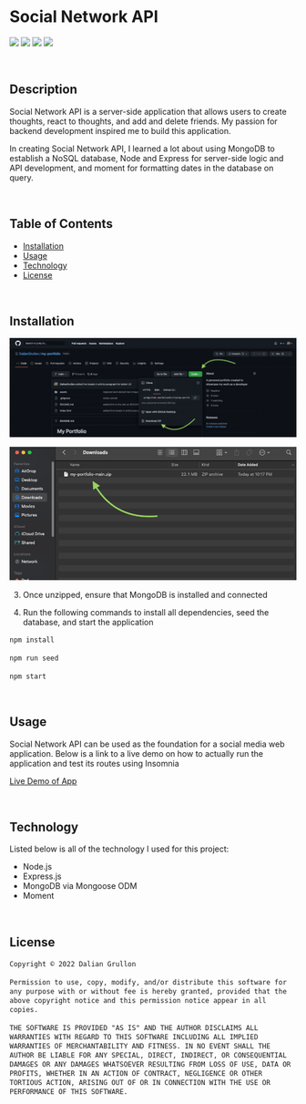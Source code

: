 # Social Network API
![](https://img.shields.io/github/followers/daliangrullon?style=social)
![](https://img.shields.io/github/last-commit/daliangrullon/social-network-api?style=flat-square)
![](https://img.shields.io/github/languages/top/DalianGrullon/social-network-api?style=flat-square)
![](https://img.shields.io/github/languages/count/daliangrullon/social-network-api?style=flat-square)

<br>

## Description

Social Network API is a server-side application that allows users to create thoughts, react to thoughts, and add and delete friends. My passion for backend development inspired me to build this application.

In creating Social Network API, I learned a lot about using MongoDB to establish a NoSQL database, Node and Express for server-side logic and API development, and moment for formatting dates in the database on query.

<br>

## Table of Contents

- [Installation](#installation)
- [Usage](#usage)
- [Technology](#technology)
- [License](#license)

<br>

## Installation

![](./images/installation-1.png)

![](./images/installation-2.png)

3. Once unzipped, ensure that MongoDB is installed and connected

5. Run the following commands to  install all dependencies, seed the database, and start the application

```
npm install

npm run seed

npm start
```

<br>

## Usage

Social Network API can be used as the foundation for a social media web application. Below is a link to a live demo on how to actually run the application and test its routes using Insomnia

[Live Demo of App](https://drive.google.com/file/d/1Dg0dD5vdd4wLzuHKDhS4k_bewWR3buQ3/view?usp=sharing)

<br>

## Technology
Listed below is all of the technology I used for this project:
- Node.js
- Express.js
- MongoDB via Mongoose ODM
- Moment

<br>

## License

    Copyright © 2022 Dalian Grullon

    Permission to use, copy, modify, and/or distribute this software for any purpose with or without fee is hereby granted, provided that the above copyright notice and this permission notice appear in all copies.

    THE SOFTWARE IS PROVIDED "AS IS" AND THE AUTHOR DISCLAIMS ALL WARRANTIES WITH REGARD TO THIS SOFTWARE INCLUDING ALL IMPLIED WARRANTIES OF MERCHANTABILITY AND FITNESS. IN NO EVENT SHALL THE AUTHOR BE LIABLE FOR ANY SPECIAL, DIRECT, INDIRECT, OR CONSEQUENTIAL DAMAGES OR ANY DAMAGES WHATSOEVER RESULTING FROM LOSS OF USE, DATA OR PROFITS, WHETHER IN AN ACTION OF CONTRACT, NEGLIGENCE OR OTHER TORTIOUS ACTION, ARISING OUT OF OR IN CONNECTION WITH THE USE OR PERFORMANCE OF THIS SOFTWARE.